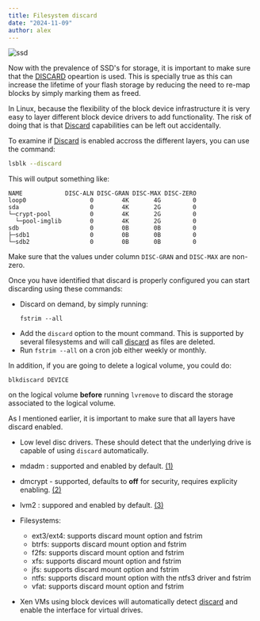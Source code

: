```yaml
---
title: Filesystem discard
date: "2024-11-09"
author: alex
---
```

![ssd]({static}/images/2025/ssd-lo.png)


Now with the prevalence of SSD's for storage, it is important
to make sure that the [DISCARD][discard] opeartion is used.  This
is specially true as this can increase the lifetime of your flash
storage by reducing the need to re-map blocks by simply marking
them as freed.

In Linux, because the flexibility of the block device infrastructure
it is very easy to layer different block device drivers to add
functionality.  The risk of doing that is that [Discard][discard]
capabilities can be left out accidentally.

To examine if [Discard][discard] is enabled accross the different
layers, you can use the command:

```bash
lsblk --discard
```

This will output something like:

```
NAME            DISC-ALN DISC-GRAN DISC-MAX DISC-ZERO
loop0                  0        4K       4G         0
sda                    0        4K       2G         0
└─crypt-pool           0        4K       2G         0
  └─pool-imglib        0        4K       2G         0
sdb                    0        0B       0B         0
├─sdb1                 0        0B       0B         0
└─sdb2                 0        0B       0B         0

```
Make sure that the values under column `DISC-GRAN` and `DISC-MAX` are non-zero.

Once you have identified that discard is properly configured you can
start discarding using these commands:

- Discard on demand, by simply running:
  ```
  fstrim --all
  ```
- Add the `discard` option to the mount command.  This is supported by several
  filesystems and will call [discard][discard] as files are deleted.
- Run `fstrim --all` on a cron job either weekly or monthly.

In addition, if you are going to delete a logical volume, you could do:

```
blkdiscard DEVICE
```

on the logical volume **before** running `lvremove` to discard the storage
associated to the logical volume.

As I mentioned earlier, it is important to make sure that all layers have discard
enabled.

- Low level disc drivers.  These should detect that the underlying drive is capable
  of using `discard` automatically.
- mdadm : supported and enabled by default. [(1)][ref1]
- dmcrypt - supported, defaults to **off** for security, requires explicity enabling. [(2)][ref3]
- lvm2 : suppored and enabled by default. [(3)][ref2]
- Filesystems:
  - ext3/ext4: supports discard mount option and fstrim
  - btrfs: supports discard mount option and fstrim
  - f2fs: supports discard mount option and fstrim
  - xfs: supports discard mount option and fstrim
  - jfs: supports discard mount option and fstrim
  - ntfs: supports discard mount option with the ntfs3 driver and fstrim
  - vfat: supports discard mount option and fstrim
- Xen VMs using block devices will automatically detect [discard][discard] and enable the interface
  for virtual drives.


  [discard]: https://en.wikipedia.org/wiki/Trim_(computing)
  [ref1]: https://serverfault.com/questions/508459/implementing-linux-fstrim-on-ssd-with-software-md-raid
  [ref2]: https://wiki.gentoo.org/wiki/SSD#LVM
  [ref3]: https://wiki.gentoo.org/wiki/Dm-crypt
  
